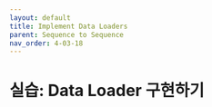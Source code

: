 ```yaml
---
layout: default
title: Implement Data Loaders
parent: Sequence to Sequence
nav_order: 4-03-18
---
```


# 실습: Data Loader 구현하기

